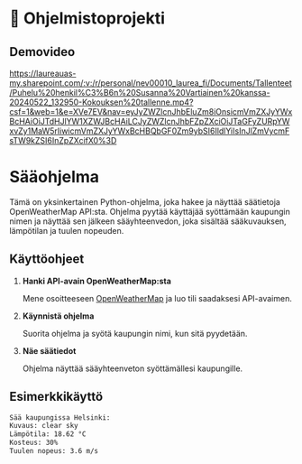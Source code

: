 # :wave: Ohjelmistoprojekti 

##  Demovideo

https://laureauas-my.sharepoint.com/:v:/r/personal/nev00010_laurea_fi/Documents/Tallenteet/Puhelu%20henkil%C3%B6n%20Susanna%20Vartiainen%20kanssa-20240522_132950-Kokouksen%20tallenne.mp4?csf=1&web=1&e=XVe7EV&nav=eyJyZWZlcnJhbEluZm8iOnsicmVmZXJyYWxBcHAiOiJTdHJlYW1XZWJBcHAiLCJyZWZlcnJhbFZpZXciOiJTaGFyZURpYWxvZy1MaW5rIiwicmVmZXJyYWxBcHBQbGF0Zm9ybSI6IldlYiIsInJlZmVycmFsTW9kZSI6InZpZXcifX0%3D 

# Sääohjelma

Tämä on yksinkertainen Python-ohjelma, joka hakee ja näyttää säätietoja OpenWeatherMap API:sta. Ohjelma pyytää käyttäjää syöttämään kaupungin nimen ja näyttää sen jälkeen sääyhteenvedon, joka sisältää sääkuvauksen, lämpötilan ja tuulen nopeuden.

## Käyttöohjeet

1. **Hanki API-avain OpenWeatherMap:sta**

   Mene osoitteeseen [OpenWeatherMap](https://openweathermap.org/api) ja luo tili saadaksesi API-avaimen. 

2. **Käynnistä ohjelma**

   Suorita ohjelma ja syötä kaupungin nimi, kun sitä pyydetään.

3. **Näe säätiedot**

   Ohjelma näyttää sääyhteenveton syöttämällesi kaupungille.

## Esimerkkikäyttö

```sh
Sää kaupungissa Helsinki:
Kuvaus: clear sky
Lämpötila: 18.62 °C
Kosteus: 30%
Tuulen nopeus: 3.6 m/s


